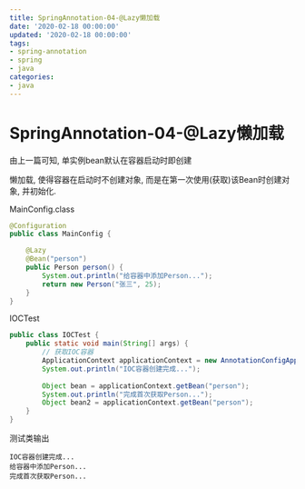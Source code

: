 ```yaml
---
title: SpringAnnotation-04-@Lazy懒加载
date: '2020-02-18 00:00:00'
updated: '2020-02-18 00:00:00'
tags:
- spring-annotation
- spring
- java
categories:
- java
---
```


# SpringAnnotation-04-@Lazy懒加载

由上一篇可知, 单实例bean默认在容器启动时即创建

懒加载, 使得容器在启动时不创建对象, 而是在第一次使用(获取)该Bean时创建对象, 并初始化.

MainConfig.class

```java
@Configuration
public class MainConfig {

    @Lazy
    @Bean("person")
    public Person person() {
        System.out.println("给容器中添加Person...");
        return new Person("张三", 25);
    }
}
```

IOCTest

```java
public class IOCTest {
    public static void main(String[] args) {
        // 获取IOC容器
        ApplicationContext applicationContext = new AnnotationConfigApplicationContext(MainConfig.class);
        System.out.println("IOC容器创建完成...");
        
        Object bean = applicationContext.getBean("person");
        System.out.println("完成首次获取Person...");
        Object bean2 = applicationContext.getBean("person");
    }
}
```

测试类输出

```
IOC容器创建完成...
给容器中添加Person...
完成首次获取Person...
```
